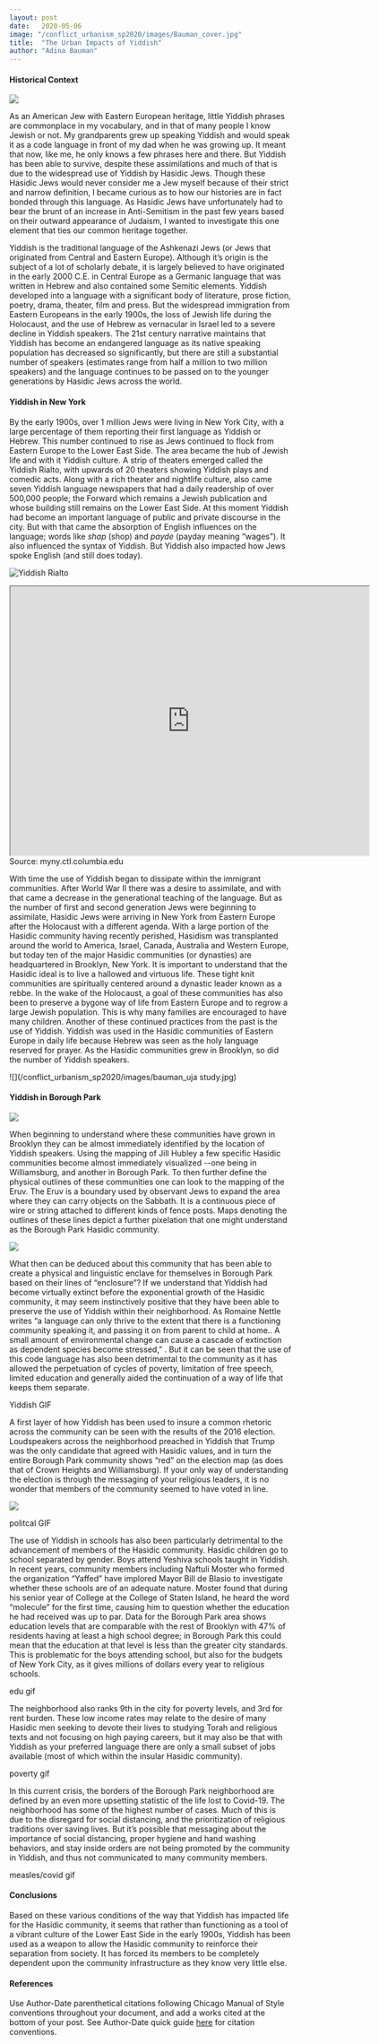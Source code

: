 ```yaml
---
layout: post
date:   2020-05-06
image: "/conflict_urbanism_sp2020/images/Bauman_cover.jpg"
title:  "The Urban Impacts of Yiddish"
author: "Adina Bauman"
---
```



#### Historical Context


![](/conflict_urbanism_sp2020/images/Bauman_Norfolk_and_Hester_Street_around_1898.jpg)


As an American Jew with Eastern European heritage, little Yiddish phrases are commonplace in my vocabulary, and in that of many people I know Jewish or not. My grandparents grew up speaking Yiddish and would speak it as a code language in front of my dad when he was growing up. It meant that now, like me, he only knows a few phrases here and there. But Yiddish has been able to survive, despite these assimilations and much of that is due to the widespread use of Yiddish by Hasidic Jews. Though these Hasidic Jews would never consider me a Jew myself because of their strict and narrow definition, I became curious as to how our histories are in fact bonded through this language. As Hasidic Jews have unfortunately had to bear the brunt of an increase in Anti-Semitism in the past few years based on their outward appearance of Judaism, I wanted to investigate this one element that ties our common heritage together.


Yiddish is the traditional language of the Ashkenazi Jews (or Jews that originated from Central and Eastern Europe). Although it’s origin is the subject of a lot of scholarly debate, it is largely believed to have originated in the early 2000 C.E. in Central Europe as a Germanic language that was written in Hebrew and also contained some Semitic elements. Yiddish developed into a language with a significant body of literature, prose fiction, poetry, drama, theater, film and press. But the widespread immigration from Eastern Europeans in the early 1900s, the loss of Jewish life during the Holocaust, and the use of Hebrew as vernacular in Israel led to a severe decline in Yiddish speakers. The 21st century narrative maintains that Yiddish has become an endangered language as its native speaking population has decreased so significantly, but there are still a substantial number of speakers (estimates range from half a million to two million speakers) and the language continues to be passed on to the younger generations by Hasidic Jews across the world.


#### Yiddish in New York


By the early 1900s, over 1 million Jews were living in New York City, with a large percentage of them reporting their first language as Yiddish or Hebrew. This number continued to rise as Jews continued to flock from Eastern Europe to the Lower East Side.  The area became the hub of Jewish life and with it Yiddish culture. A strip of theaters emerged called the Yiddish Rialto, with upwards of 20 theaters showing Yiddish plays and comedic acts. Along with a rich theater and nightlife culture, also came seven Yiddish language newspapers that had a daily readership of over 500,000 people; the Forward which remains a Jewish publication and whose building still remains on the Lower East Side.  At this moment Yiddish had become an important language of public and private discourse in the city. But with that came the absorption of English influences on the language; words like *shap* (shop) and *payde* (payday meaning “wages”). It also influenced the syntax of Yiddish. But Yiddish also impacted how Jews spoke English (and still does today).   


![Yiddish Rialto](/conflict_urbanism_sp2020/images/Bauman_Rialto.jpg)


<iframe src="https://www.google.com/maps/d/embed?mid=1kUSKISCWvrMyXn6xDyxS0McZpbM" width="640" height="480"></iframe>
Source: myny.ctl.columbia.edu

With time the use of Yiddish began to dissipate within the immigrant communities. After World War II there was a desire to assimilate, and with that came a decrease in the generational teaching of the language. But as the number of first and second generation Jews were beginning to assimilate, Hasidic Jews were arriving in New York from Eastern Europe after the Holocaust with a different agenda. With a large portion of the Hasidic community having recently perished, Hasidism was transplanted around the world to America, Israel, Canada, Australia and Western Europe, but today ten of the major Hasidic communities (or dynasties) are headquartered in Brooklyn, New York. It is important to understand that the Hasidic ideal is to live a hallowed and virtuous life. These tight knit communities are spiritually centered around a dynastic leader known as a rebbe. In the wake of the Holocaust, a goal of these communities has also been to preserve a bygone way of life from Eastern Europe and to regrow a large Jewish population. This is why many families are encouraged to have many children. Another of these continued practices from the past is the use of Yiddish. Yiddish was used in the Hasidic communities of Eastern Europe in daily life because Hebrew was seen as the holy language reserved for prayer. As the Hasidic communities grew in Brooklyn, so did the number of Yiddish speakers.




![](/conflict_urbanism_sp2020/images/bauman_uja study.jpg)


#### Yiddish in Borough Park


![](/conflict_urbanism_sp2020/images/Bauman_cover.jpg)


When beginning to understand where these communities have grown in Brooklyn they can be almost immediately identified by the location of Yiddish speakers. Using the mapping of Jill Hubley a few specific Hasidic communities become almost immediately visualized --one being in Williamsburg, and another in Borough Park. To then further define the physical outlines of these communities one can look to the mapping of the Eruv. The Eruv is a boundary used by observant Jews to expand the area where they can carry objects on the Sabbath. It is a continuous piece of wire or string attached to different kinds of fence posts. Maps denoting the outlines of these lines depict a further pixelation that one might understand as the Borough Park Hasidic community.


![](/conflict_urbanism_sp2020/images/bauman_eruv.gif)


What then can be deduced about this community that has been able to create a physical and linguistic enclave for themselves in Borough Park based on their lines of “enclosure”? If we understand that Yiddish had become virtually extinct before the exponential growth of the Hasidic community, it may seem instinctively positive that they have been able to preserve the use of Yiddish within their neighborhood. As Romaine Nettle writes “a language can only thrive to the extent that there is a functioning community speaking it, and passing it on from parent to child at home.. A small amount of environmental change can cause a cascade of extinction as dependent species become stressed,” . But it can be seen that the use of this code language has also been detrimental to the community as it has allowed the perpetuation of cycles of poverty, limitation of free speech, limited education and generally aided the continuation of a way of life that keeps them separate.


Yiddish GIF


A first layer of how Yiddish has been used to insure a common rhetoric across the community can be seen with the results of the 2016 election. Loudspeakers across the neighborhood preached in Yiddish that Trump was the only candidate that agreed with Hasidic values, and in turn the entire Borough Park community shows “red” on the election map (as does that of Crown Heights and Williamsburg). If your only way of understanding the election is through the messaging of your religious leaders, it is no wonder that members of the community seemed to have voted in line.


![](/conflict_urbanism_sp2020/images/bauman_political.jpg)


politcal GIF


The use of Yiddish in schools has also been particularly detrimental to the advancement of members of the Hasidic community. Hasidic children go to school separated by gender. Boys attend Yeshiva schools taught in Yiddish. In recent years, community members including Naftuli Moster who formed the organization “Yaffed” have implored Mayor Bill de Blasio to investigate whether these schools are of an adequate nature. Moster found that during his senior year of College at the College of Staten Island, he heard the word “molecule” for the first time, causing him to question whether the education he had received was up to par. Data for the Borough Park area shows education levels that are comparable with the rest of Brooklyn with 47% of residents having at least a high school degree; in Borough Park this could mean that the education at that level is less than the greater city standards. This is problematic for the boys attending school, but also for the budgets of New York City, as it gives millions of dollars every year to religious schools.


edu gif


The neighborhood also ranks 9th in the city for poverty levels, and 3rd for rent burden. These low income rates may relate to the desire of many Hasidic men seeking to devote their lives to studying Torah and religious texts and not focusing on high paying careers, but it may also be that with Yiddish as your preferred language there are only a small subset of jobs available (most of which within the insular Hasidic community).


poverty gif


In this current crisis, the borders of the Borough Park neighborhood are defined by an even more upsetting statistic of the life lost to Covid-19. The neighborhood has some of the highest number of cases. Much of this is due to the disregard for social distancing, and the prioritization of religious traditions over saving lives. But it’s possible that messaging about the importance of social distancing, proper hygiene and hand washing behaviors, and stay inside orders are not being promoted by the community in Yiddish, and thus not communicated to many community members.


measles/covid gif


#### Conclusions


Based on these various conditions of the way that Yiddish has impacted life for the Hasidic community, it seems that rather than functioning as a tool of a vibrant culture of the Lower East Side in the early 1900s, Yiddish has been used as a weapon to allow the Hasidic community to reinforce their separation from society. It has forced its members to be completely dependent upon the community infrastructure as they know very little else.


#### References


Use Author-Date parenthetical citations following Chicago Manual of Style conventions throughout your document, and add a works cited at the bottom of your post. See Author-Date quick guide [here](https://www-chicagomanualofstyle-org.ezproxy.cul.columbia.edu/tools_citationguide/citation-guide-2.html) for citation conventions.
